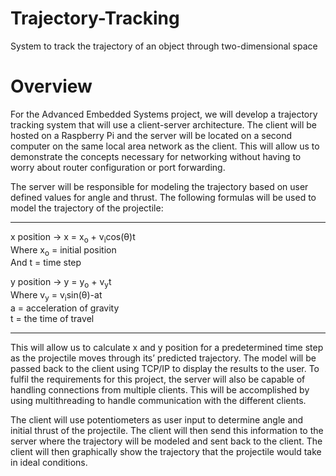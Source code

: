 # Trajectory-Tracking
System to track the trajectory of an object through two-dimensional space


# Overview

For the Advanced Embedded Systems project, we will develop a trajectory tracking system that will use a client-server architecture. The client will be hosted on a Raspberry Pi and the server will be located on a second computer on the same local area network as the client. This will allow us to demonstrate the concepts necessary for networking without having to worry about router configuration or port forwarding.

The server will be responsible for modeling the trajectory based on user defined values for angle and thrust. The following formulas will be used to model the trajectory of the projectile:

----------

x position → x = x<sub>o</sub> + v<sub>i</sub>cos⁡(θ)t<br> 
Where x<sub>o</sub> = initial position<br> 
And t = time step<br>  


y position → y = y<sub>o</sub> + v<sub>y</sub>t<br> 
Where v<sub>y</sub> = v<sub>i</sub>sin⁡(θ)-at<br> 
a = acceleration of gravity<br> 
t = the time of travel<br> 

----------

This will allow us to calculate x and y position for a predetermined time step as the projectile moves through its’ predicted trajectory. The model will be passed back to the client using TCP/IP to display the results to the user. To fulfil the requirements for this project, the server will also be capable of handling connections from multiple clients. This will be accomplished by using multithreading to handle communication with the different clients.

The client will use potentiometers as user input to determine angle and initial thrust of the projectile. The client will then send this information to the server where the trajectory will be modeled and sent back to the client. The client will then graphically show the trajectory that the projectile would take in ideal conditions.

